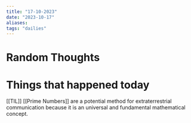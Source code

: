 ```yaml
---
title: "17-10-2023"
date: "2023-10-17"
aliases: 
tags: "dailies"
---
```


# Random Thoughts

# Things that happened today
[[TIL]] [[Prime Numbers]] are a potential method for extraterrestrial communication because it is an universal and fundamental mathematical concept.